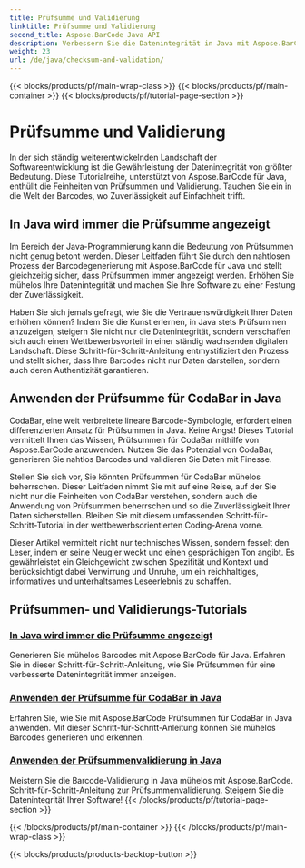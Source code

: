 ```yaml
---
title: Prüfsumme und Validierung
linktitle: Prüfsumme und Validierung
second_title: Aspose.BarCode Java API
description: Verbessern Sie die Datenintegrität in Java mit Aspose.BarCode. Generieren Sie mühelos Barcodes, zeigen Sie immer Prüfsummen an und beherrschen Sie CodaBar und die allgemeine Prüfsummenvalidierung.
weight: 23
url: /de/java/checksum-and-validation/
---
```


{{< blocks/products/pf/main-wrap-class >}}
{{< blocks/products/pf/main-container >}}
{{< blocks/products/pf/tutorial-page-section >}}

# Prüfsumme und Validierung



In der sich ständig weiterentwickelnden Landschaft der Softwareentwicklung ist die Gewährleistung der Datenintegrität von größter Bedeutung. Diese Tutorialreihe, unterstützt von Aspose.BarCode für Java, enthüllt die Feinheiten von Prüfsummen und Validierung. Tauchen Sie ein in die Welt der Barcodes, wo Zuverlässigkeit auf Einfachheit trifft.

## In Java wird immer die Prüfsumme angezeigt

Im Bereich der Java-Programmierung kann die Bedeutung von Prüfsummen nicht genug betont werden. Dieser Leitfaden führt Sie durch den nahtlosen Prozess der Barcodegenerierung mit Aspose.BarCode für Java und stellt gleichzeitig sicher, dass Prüfsummen immer angezeigt werden. Erhöhen Sie mühelos Ihre Datenintegrität und machen Sie Ihre Software zu einer Festung der Zuverlässigkeit.

Haben Sie sich jemals gefragt, wie Sie die Vertrauenswürdigkeit Ihrer Daten erhöhen können? Indem Sie die Kunst erlernen, in Java stets Prüfsummen anzuzeigen, steigern Sie nicht nur die Datenintegrität, sondern verschaffen sich auch einen Wettbewerbsvorteil in einer ständig wachsenden digitalen Landschaft. Diese Schritt-für-Schritt-Anleitung entmystifiziert den Prozess und stellt sicher, dass Ihre Barcodes nicht nur Daten darstellen, sondern auch deren Authentizität garantieren.

## Anwenden der Prüfsumme für CodaBar in Java

CodaBar, eine weit verbreitete lineare Barcode-Symbologie, erfordert einen differenzierten Ansatz für Prüfsummen in Java. Keine Angst! Dieses Tutorial vermittelt Ihnen das Wissen, Prüfsummen für CodaBar mithilfe von Aspose.BarCode anzuwenden. Nutzen Sie das Potenzial von CodaBar, generieren Sie nahtlos Barcodes und validieren Sie Daten mit Finesse.

Stellen Sie sich vor, Sie könnten Prüfsummen für CodaBar mühelos beherrschen. Dieser Leitfaden nimmt Sie mit auf eine Reise, auf der Sie nicht nur die Feinheiten von CodaBar verstehen, sondern auch die Anwendung von Prüfsummen beherrschen und so die Zuverlässigkeit Ihrer Daten sicherstellen. Bleiben Sie mit diesem umfassenden Schritt-für-Schritt-Tutorial in der wettbewerbsorientierten Coding-Arena vorne.

Dieser Artikel vermittelt nicht nur technisches Wissen, sondern fesselt den Leser, indem er seine Neugier weckt und einen gesprächigen Ton angibt. Es gewährleistet ein Gleichgewicht zwischen Spezifität und Kontext und berücksichtigt dabei Verwirrung und Unruhe, um ein reichhaltiges, informatives und unterhaltsames Leseerlebnis zu schaffen.
## Prüfsummen- und Validierungs-Tutorials
### [In Java wird immer die Prüfsumme angezeigt](./always-showing-checksum/)
Generieren Sie mühelos Barcodes mit Aspose.BarCode für Java. Erfahren Sie in dieser Schritt-für-Schritt-Anleitung, wie Sie Prüfsummen für eine verbesserte Datenintegrität immer anzeigen.
### [Anwenden der Prüfsumme für CodaBar in Java](./applying-checksum-codabar/)
Erfahren Sie, wie Sie mit Aspose.BarCode Prüfsummen für CodaBar in Java anwenden. Mit dieser Schritt-für-Schritt-Anleitung können Sie mühelos Barcodes generieren und erkennen.
### [Anwenden der Prüfsummenvalidierung in Java](./applying-checksum-validation/)
Meistern Sie die Barcode-Validierung in Java mühelos mit Aspose.BarCode. Schritt-für-Schritt-Anleitung zur Prüfsummenvalidierung. Steigern Sie die Datenintegrität Ihrer Software!
{{< /blocks/products/pf/tutorial-page-section >}}

{{< /blocks/products/pf/main-container >}}
{{< /blocks/products/pf/main-wrap-class >}}

{{< blocks/products/products-backtop-button >}}
